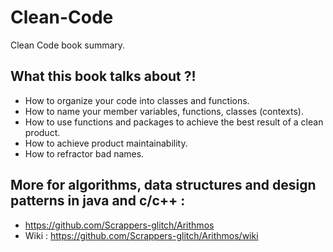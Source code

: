 # Clean-Code
Clean Code book summary.
## What this book talks about ?!
- How to organize your code into classes and functions.
- How to name your member variables, functions, classes (contexts).
- How to use functions and packages to achieve the best result of a clean product.
- How to achieve product maintainability.
- How to refractor bad names.

## More for algorithms, data structures and design patterns in java and c/c++ : 
- https://github.com/Scrappers-glitch/Arithmos
- Wiki : https://github.com/Scrappers-glitch/Arithmos/wiki
